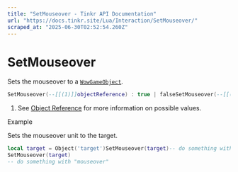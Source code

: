 ```yaml
---
title: "SetMouseover - Tinkr API Documentation"
url: "https://docs.tinkr.site/Lua/Interaction/SetMouseover/"
scraped_at: "2025-06-30T02:52:54.260Z"
---
```


# SetMouseover

Sets the mouseover to a [`WowGameObject`](../../Objects/WowGameObject/).

```lua
SetMouseover(--[[(1)]]objectReference) : true | falseSetMouseover(--[[(1)]]objectReference) : true | false
```

1.  See [Object Reference](../../Objects/ObjectReference/) for more information on possible values.

Example

Sets the mouseover unit to the target.

```lua
local target = Object('target')SetMouseover(target)-- do something with "mouseover"local target = Object('target')
SetMouseover(target)
-- do something with "mouseover"
```